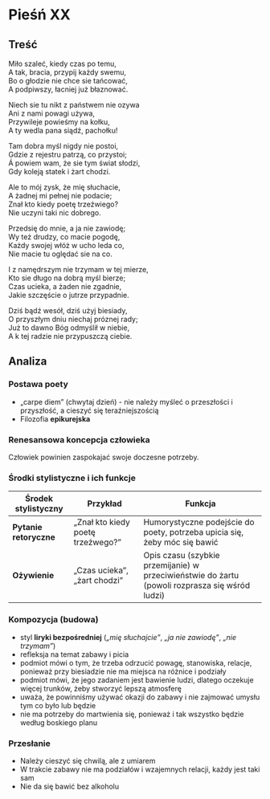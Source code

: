 # Pieśń XX

## Treść

Miło szaleć, kiedy czas po temu,\
A tak, bracia, przypij każdy swemu,\
Bo o głodzie nie chce sie tańcować,\
A podpiwszy, łacniej już błaznować.

Niech sie tu nikt z państwem nie ozywa\
Ani z nami powagi używa,\
Przywileje powieśmy na kołku,\
A ty wedla pana siądź, pachołku!

Tam dobra myśl nigdy nie postoi,\
Gdzie z rejestru patrzą, co przystoi;\
Á powiem wam, że sie tym świat słodzi,\
Gdy koleją statek i żart chodzi.

Ale to mój zysk, że mię słuchacie,\
A żadnej mi pełnej nie podacie;\
Znał kto kiedy poetę trzeźwiego?\
Nie uczyni taki nic dobrego.

Przedsię do mnie, a ja nie zawiodę;\
Wy też drudzy, co macie pogodę,\
Każdy swojej włóż w ucho leda co,\
Nie macie tu oględać sie na co.

I z namędrszym nie trzymam w tej mierze,\
Kto sie długo na dobrą myśl bierze;\
Czas ucieka, a żaden nie zgadnie,\
Jakie szczęście o jutrze przypadnie.

Dziś bądź wesół, dziś użyj biesiady,\
O przyszłym dniu niechaj próznej rady;\
Już to dawno Bóg odmyślił w niebie,\
A k tej radzie nie przypuszczą ciebie.

## Analiza

### Postawa poety

- „carpe diem” (chwytaj dzień) - nie należy myśleć o przeszłości i przyszłość, a cieszyć się teraźniejszością
- Filozofia **epikurejska**

### Renesansowa koncepcja człowieka

Człowiek powinien zaspokajać swoje doczesne potrzeby.

### Środki stylistyczne  i ich funkcje

| Środek stylistyczny    | Przykład                          | Funkcja                                                                                        |
| ---------------------- | --------------------------------- | ---------------------------------------------------------------------------------------------- |
| **Pytanie retoryczne** | „Znał kto kiedy poetę trzeźwego?” | Humorystyczne podejście do poety, potrzeba upicia się, żeby móc się bawić                      |
| **Ożywienie**          | „Czas ucieka”,<br>„żart chodzi”   | Opis czasu (szybkie przemijanie) w przeciwieństwie do żartu (powoli rozprasza się wśród ludzi) |

### Kompozycja (budowa)

- styl **liryki bezpośredniej** (*„mię słuchajcie”*, *„ja nie zawiodę”*, *„nie trzymam”*)
- refleksja na temat zabawy i picia
- podmiot mówi o tym, że trzeba odrzucić powagę, stanowiska, relacje, ponieważ przy biesiadzie nie ma miejsca na różnice i podziały
- podmiot mówi, że jego zadaniem jest bawienie ludzi, dlatego oczekuje więcej trunków, żeby stworzyć lepszą atmosferę
- uważa, że powinniśmy używać okazji do zabawy i nie zajmować umysłu tym co było lub będzie
- nie ma potrzeby do martwienia się, ponieważ i tak wszystko będzie według boskiego planu

### Przesłanie

- Należy cieszyć się chwilą, ale z umiarem
- W trakcie zabawy nie ma podziałów i wzajemnych relacji, każdy jest taki sam
- Nie da się bawić bez alkoholu
